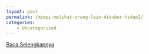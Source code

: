 ```yaml
---
layout: post
permalink: /mimpi-melihat-orang-lain-dikubur-hidup2/
categories:
    - Uncategorized
---
```


[Baca Selengkapnya](/05)